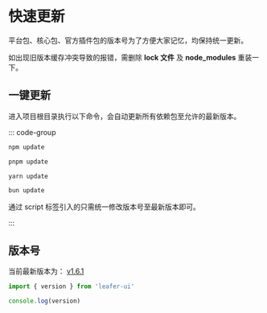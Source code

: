 # 快速更新

平台包、核心包、官方插件包的版本号为了方便大家记忆，均保持统一更新。

如出现旧版本缓存冲突导致的报错，需删除 **lock 文件** 及 **node_modules** 重装一下。

<!-- 还可通过 [命令行工具](/create/leafer.md#更新项目中的-leafer-依赖版本号) 更新。 -->

## 一键更新

进入项目根目录执行以下命令，会自动更新所有依赖包至允许的最新版本。

::: code-group

```sh [npm]
npm update
```

```sh [pnpm]
pnpm update
```

```sh [yarn]
yarn update
```

```sh [bun]
bun update
```

通过 script 标签引入的只需统一修改版本号至最新版本即可。

:::

## 版本号

当前最新版本为： [v1.6.1](/update/index.md)

```ts
import { version } from 'leafer-ui'

console.log(version)
```
